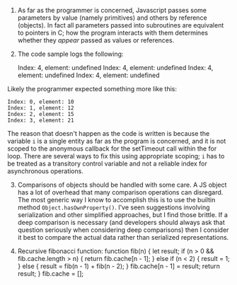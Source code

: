 1. As far as the programmer is concerned, Javascript passes some parameters by value (namely primitives) and others by reference (objects). In fact all parameters passed into subroutines are equivalent to pointers in C; how the program interacts with them determines whether they _appear_ passed as values or references.

2. The code sample logs the following:
	
	Index: 4, element: undefined 
	Index: 4, element: undefined 
	Index: 4, element: undefined 
	Index: 4, element: undefined 
	
Likely the programmer expected something more like this:
	
	Index: 0, element: 10
	Index: 1, element: 12 
	Index: 2, element: 15
	Index: 3, element: 21
	
The reason that doesn't happen as the code is written is because the variable `i` is a single entity as far as the program is concerned, and it is not scoped to the anonymous callback for the setTimeout call within the for loop. There are several ways to fix this using appropriate scoping; `i` has to be treated as a transitory control variable and not a reliable index for asynchronous operations.

3. Comparisons of objects should be handled with some care. A JS object has a lot of overhead that many comparison operations can disregard. The most generic way I know to accomplish this is to use the builtin method `Object.hasOwnProperty()`. I've seen suggestions involving serialization and other simplified approaches, but I find those brittle. If a deep comparison is necessary (and developers should always ask that question seriously when considering deep comparisons) then I consider it best to compare the actual data rather than serialized representations.

4. Recursive fibonacci function:
	function fib(n) {
	let result;
	  if (n > 0 && fib.cache.length > n) {
		return fib.cache[n - 1];
	  } else if (n < 2) {
		result = 1;
	  } else {
		result = fib(n - 1) + fib(n - 2);
	  }
	  fib.cache[n - 1] = result;
	  return result;
	}
	fib.cache = [];

